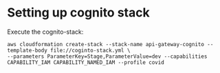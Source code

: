 
# Setting up cognito stack

Execute the cognito-stack:

```
aws cloudformation create-stack --stack-name api-gateway-cognito --template-body file://coginto-stack.yml \
--parameters ParameterKey=Stage,ParameterValue=dev --capabilities CAPABILITY_IAM CAPABILITY_NAMED_IAM --profile covid
```